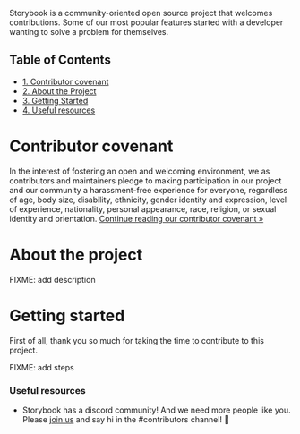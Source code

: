 Storybook is a community-oriented open source project that welcomes contributions. Some of our most popular features started with a developer wanting to solve a problem for themselves.

## Table of Contents

- [1. Contributor covenant](#contributor-covenant)
- [2. About the Project](#about-the-project)
- [3. Getting Started](#getting-started)
- [4. Useful resources](#useful-resources)

# Contributor covenant

In the interest of fostering an open and welcoming environment, we as contributors and maintainers pledge to making participation in our project and our community a harassment-free experience for everyone, regardless of age, body size, disability, ethnicity, gender identity and expression, level of experience, nationality, personal appearance, race, religion, or sexual identity and orientation. [Continue reading our contributor covenant »](https://github.com/storybookjs/storybook/blob/next/CODE_OF_CONDUCT.md)

# About the project

FIXME: add description

# Getting started

First of all, thank you so much for taking the time to contribute to this project.

FIXME: add steps

### Useful resources

- Storybook has a discord community! And we need more people like you. Please [join us](https://discord.gg/storybook) and say hi in the #contributors channel! 👋
